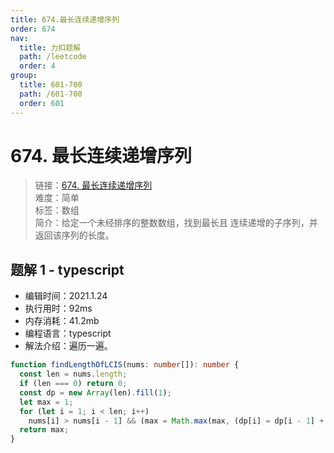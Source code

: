 ```yaml
---
title: 674.最长连续递增序列
order: 674
nav:
  title: 力扣题解
  path: /leetcode
  order: 4
group:
  title: 601-700
  path: /601-700
  order: 601
---
```


# 674. 最长连续递增序列

> 链接：[674. 最长连续递增序列](https://leetcode-cn.com/problems/longest-continuous-increasing-subsequence/)  
> 难度：简单  
> 标签：数组  
> 简介：给定一个未经排序的整数数组，找到最长且 连续递增的子序列，并返回该序列的长度。

## 题解 1 - typescript

- 编辑时间：2021.1.24
- 执行用时：92ms
- 内存消耗：41.2mb
- 编程语言：typescript
- 解法介绍：遍历一遍。

```typescript
function findLengthOfLCIS(nums: number[]): number {
  const len = nums.length;
  if (len === 0) return 0;
  const dp = new Array(len).fill(1);
  let max = 1;
  for (let i = 1; i < len; i++)
    nums[i] > nums[i - 1] && (max = Math.max(max, (dp[i] = dp[i - 1] + 1)));
  return max;
}
```
